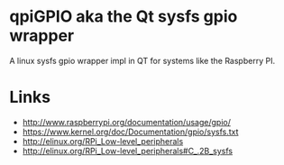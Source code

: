 qpiGPIO aka the Qt sysfs gpio wrapper
=====================================

A linux sysfs gpio wrapper impl in QT for systems like the Raspberry PI.


Links
=====
* http://www.raspberrypi.org/documentation/usage/gpio/
* https://www.kernel.org/doc/Documentation/gpio/sysfs.txt
* http://elinux.org/RPi_Low-level_peripherals
* http://elinux.org/RPi_Low-level_peripherals#C_.2B_sysfs

